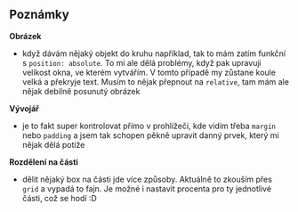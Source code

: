 ## Poznámky
**Obrázek**
* když dávám nějaký objekt do kruhu například, tak to mám zatím funkční s `position: absolute`. To mi ale dělá problémy, když pak upravuji velikost okna, ve kterém vytvářím. V tomto případě my zůstane koule velká a překryje text. Musím to nějak přepnout na `relative`, tam mám ale nějak debilně posunutý obrázek

**Vývojář**
* je to fakt super kontrolovat přímo v prohlížeči, kde vidím třeba `margin` nebo `padding` a jsem tak schopen pěkně upravit danný prvek, který mi nějak dělá potíže

**Rozdělení na části**
* dělit nějaký box na části jde více způsoby. Aktuálně to zkouším přes `grid` a vypadá to fajn. Je možné i nastavit procenta pro ty jednotlivé části, což se hodí :D
